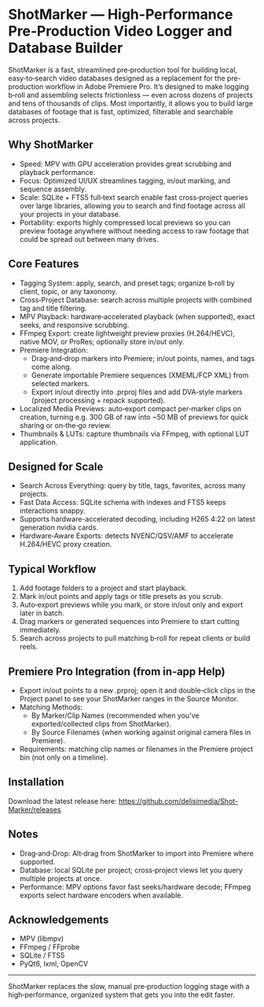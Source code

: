 # ShotMarker — High-Performance Pre‑Production Video Logger and Database Builder

ShotMarker is a fast, streamlined pre‑production tool for building local, easy‑to‑search video databases designed as a replacement for the pre-production workflow in Adobe Premiere Pro. It’s designed to make logging b‑roll and assembling selects frictionless — even across dozens of projects and tens of thousands of clips. Most importantly, it allows you to build large databases of footage that is fast, optimized, filterable and searchable across projects.

## Why ShotMarker

- Speed: MPV with GPU acceleration provides great scrubbing and playback performance.
- Focus: Optimized UI/UX streamlines tagging, in/out marking, and sequence assembly.
- Scale: SQLite + FTS5 full‑text search enable fast cross‑project queries over large libraries, allowing you to search and find footage across all your projects in your database.
- Portability: exports highly compressed local previews so you can preview footage anywhere without needing access to raw footage that could be spread out between many drives.

## Core Features

- Tagging System: apply, search, and preset tags; organize b‑roll by client, topic, or any taxonomy.
- Cross‑Project Database: search across multiple projects with combined tag and title filtering.
- MPV Playback: hardware‑accelerated playback (when supported), exact seeks, and responsive scrubbing.
- FFmpeg Export: create lightweight preview proxies (H.264/HEVC), native MOV, or ProRes; optionally store in/out only.
- Premiere Integration:
  - Drag‑and‑drop markers into Premiere; in/out points, names, and tags come along.
  - Generate importable Premiere sequences (XMEML/FCP XML) from selected markers.
  - Export in/out directly into .prproj files and add DVA‑style markers (project processing + repack supported).
- Localized Media Previews: auto‑export compact per‑marker clips on creation, turning e.g. 300 GB of raw into ~50 MB of previews for quick sharing or on‑the‑go review.
- Thumbnails & LUTs: capture thumbnails via FFmpeg, with optional LUT application.

## Designed for Scale

- Search Across Everything: query by title, tags, favorites, across many projects.
- Fast Data Access: SQLite schema with indexes and FTS5 keeps interactions snappy.
- Supports hardware-accelerated decoding, including H265 4:22 on latest generation nvidia cards.
- Hardware‑Aware Exports: detects NVENC/QSV/AMF to accelerate H.264/HEVC proxy creation.

## Typical Workflow

1. Add footage folders to a project and start playback.
2. Mark in/out points and apply tags or title presets as you scrub.
3. Auto‑export previews while you mark, or store in/out only and export later in batch.
4. Drag markers or generated sequences into Premiere to start cutting immediately.
5. Search across projects to pull matching b‑roll for repeat clients or build reels.

## Premiere Pro Integration (from in‑app Help)

- Export in/out points to a new .prproj; open it and double‑click clips in the Project panel to see your ShotMarker ranges in the Source Monitor.
- Matching Methods:
  - By Marker/Clip Names (recommended when you’ve exported/collected clips from ShotMarker).
  - By Source Filenames (when working against original camera files in Premiere).
- Requirements: matching clip names or filenames in the Premiere project bin (not only on a timeline).

## Installation
Download the latest release here: https://github.com/delisimedia/Shot-Marker/releases


## Notes

- Drag‑and‑Drop: Alt‑drag from ShotMarker to import into Premiere where supported.
- Database: local SQLite per project; cross‑project views let you query multiple projects at once.
- Performance: MPV options favor fast seeks/hardware decode; FFmpeg exports select hardware encoders when available.

## Acknowledgements

- MPV (libmpv)
- FFmpeg / FFprobe
- SQLite / FTS5
- PyQt6, lxml, OpenCV

---

ShotMarker replaces the slow, manual pre‑production logging stage with a high‑performance, organized system that gets you into the edit faster.

